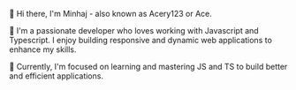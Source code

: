 👋 Hi there, I'm Minhaj - also known as Acery123 or Ace.

👀 I'm a passionate developer who loves working with Javascript and Typescript. I enjoy building responsive and dynamic web applications to enhance my skills.

🌱 Currently, I'm focused on learning and mastering JS and TS to build better and efficient applications.

